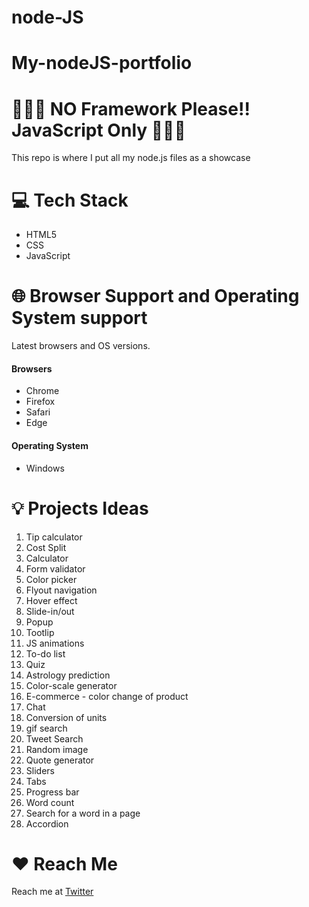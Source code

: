 # node-JS

# My-nodeJS-portfolio
# 🙅🏻‍♀️ NO Framework Please!! JavaScript Only 👩🏽‍💻

This repo is where I put all my node.js files as a showcase

# 💻 Tech Stack

- HTML5
- CSS
- JavaScript

# 🌐 Browser Support and Operating System support

Latest browsers and OS versions.

#### Browsers

- Chrome
- Firefox
- Safari
- Edge

#### Operating System

- Windows

# 💡 Projects Ideas

1. Tip calculator 
2. Cost Split 
3.  Calculator
4.  Form validator
5.  Color picker 
6.  Flyout navigation
7.  Hover effect 
8.  Slide-in/out
9.  Popup
10. Tootlip
11. JS animations
12. To-do list
13. Quiz
14. Astrology prediction
15. Color-scale generator
16. E-commerce - color change of product
17. Chat
18. Conversion of units
19. gif search
20. Tweet Search
21. Random image
22. Quote generator
23. Sliders
24. Tabs
25. Progress bar
26. Word count
27. Search for a word in a page
28. Accordion

# ❤️ Reach Me

Reach me at [Twitter](https://twitter.com/ShviamJ)
